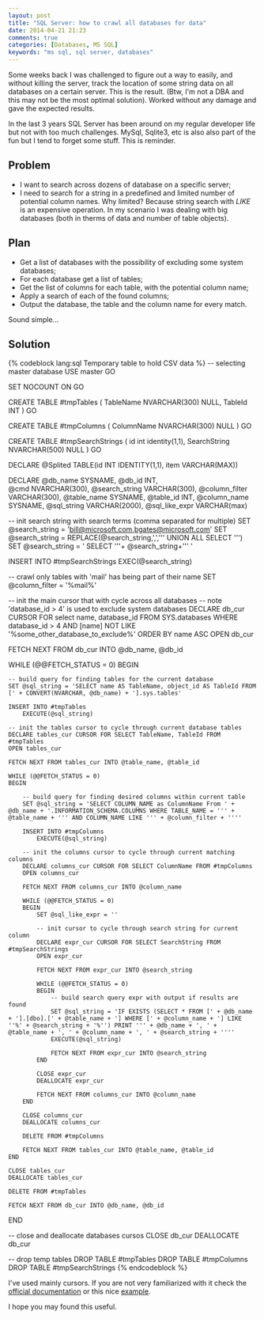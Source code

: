 ```yaml
---
layout: post
title: "SQL Server: how to crawl all databases for data"
date: 2014-04-21 21:23
comments: true
categories: [Databases, MS SQL]
keywords: "ms sql, sql server, databases"
---
```

Some weeks back I was challenged to figure out a way to easily, and without killing the server, track the location of some string data on all databases on a certain server. This is the result. (Btw, I'm not a DBA and this may not be the most optimal solution). Worked without any damage and gave the expected results.

In the last 3 years SQL Server has been around on my regular developer life but not with too much challenges. MySql, Sqlite3, etc is also also part of the fun but I tend to forget some stuff. This is reminder.
<!--more-->

## Problem

- I want to search across dozens of database on a specific server;
- I need to search for a string in a predefined and limited number of potential column names. Why limited? Because string search with _LIKE_ is an expensive operation. In my scenario I was dealing with big databases (both in therms of data and number of table objects).

## Plan

- Get a list of databases with the possibility of excluding some system databases;
- For each database get a list of tables;
- Get the list of columns for each table, with the potential column name;
- Apply a search of each of the found columns;
- Output the database, the table and the column name for every match.

Sound simple...

## Solution

{% codeblock lang:sql Temporary table to hold CSV data %}
-- selecting master database
USE master
GO

SET NOCOUNT ON
GO

CREATE TABLE #tmpTables (
    TableName NVARCHAR(300) NULL,
    TableId       INT
)
GO

CREATE TABLE #tmpColumns (
    ColumnName NVARCHAR(300) NULL
)
GO

CREATE TABLE #tmpSearchStrings (
    id int identity(1,1),
    SearchString NVARCHAR(500) NULL
)
GO

DECLARE @Splited TABLE(id INT IDENTITY(1,1), item VARCHAR(MAX))

DECLARE
    @db_name        SYSNAME,
    @db_id          INT,   
    @cmd            NVARCHAR(300),
    @search_string  VARCHAR(300),
    @column_filter  VARCHAR(300),
    @table_name     SYSNAME,
    @table_id       INT,
    @column_name    SYSNAME,
    @sql_string     VARCHAR(2000),
    @sql_like_expr  VARCHAR(max)

-- init search string with search terms (comma separated for multiple)
SET @search_string = 'bill@microsoft.com,bgates@microsoft.com'
SET @search_string = REPLACE(@search_string,',',''' UNION ALL SELECT ''')
SET @search_string = ' SELECT  '''+ @search_string+'''  ' 

INSERT INTO #tmpSearchStrings
EXEC(@search_string)

-- crawl only tables with 'mail' has being part of their name
SET @column_filter = '%mail%'

-- init the main cursor that with cycle across all databases
-- note 'database_id > 4' is used to exclude system databases
DECLARE db_cur CURSOR FOR select name, database_id FROM SYS.databases WHERE database_id > 4 AND [name] NOT LIKE '%some_other_database_to_exclude%' ORDER BY name ASC
OPEN db_cur

FETCH NEXT FROM db_cur INTO @db_name, @db_id

WHILE (@@FETCH_STATUS = 0)
BEGIN   
            
    -- build query for finding tables for the current database
    SET @sql_string = 'SELECT name AS TableName, object_id AS TableId FROM [' + CONVERT(NVARCHAR, @db_name) + '].sys.tables'

    INSERT INTO #tmpTables
        EXECUTE(@sql_string) 
    
    -- init the tables cursor to cycle through current database tables
    DECLARE tables_cur CURSOR FOR SELECT TableName, TableId FROM #tmpTables
    OPEN tables_cur

    FETCH NEXT FROM tables_cur INTO @table_name, @table_id

    WHILE (@@FETCH_STATUS = 0)
    BEGIN           
    
        -- build query for finding desired columns within current table
        SET @sql_string = 'SELECT COLUMN_NAME as ColumnName From ' + @db_name + '.INFORMATION_SCHEMA.COLUMNS WHERE TABLE_NAME = ''' + @table_name + ''' AND COLUMN_NAME LIKE ''' + @column_filter + ''''
        
        INSERT INTO #tmpColumns
            EXECUTE(@sql_string) 

        -- init the columns cursor to cycle through current matching columns
        DECLARE columns_cur CURSOR FOR SELECT ColumnName FROM #tmpColumns
        OPEN columns_cur

        FETCH NEXT FROM columns_cur INTO @column_name

        WHILE (@@FETCH_STATUS = 0)
        BEGIN                                               
            SET @sql_like_expr = ''

            -- init cursor to cycle through search string for current column
            DECLARE expr_cur CURSOR FOR SELECT SearchString FROM #tmpSearchStrings
            OPEN expr_cur

            FETCH NEXT FROM expr_cur INTO @search_string

            WHILE (@@FETCH_STATUS = 0)
            BEGIN   
                -- build search query expr with output if results are found
                SET @sql_string = 'IF EXISTS (SELECT * FROM [' + @db_name + '].[dbo].[' + @table_name + '] WHERE [' + @column_name + '] LIKE ''%' + @search_string + '%'') PRINT ''' + @db_name + ', ' + @table_name + ', ' + @column_name + ', ' + @search_string + ''''
                EXECUTE(@sql_string)
                                
                FETCH NEXT FROM expr_cur INTO @search_string
            END

            CLOSE expr_cur
            DEALLOCATE expr_cur                 

            FETCH NEXT FROM columns_cur INTO @column_name
        END

        CLOSE columns_cur
        DEALLOCATE columns_cur

        DELETE FROM #tmpColumns
        
        FETCH NEXT FROM tables_cur INTO @table_name, @table_id
    END
    
    CLOSE tables_cur
    DEALLOCATE tables_cur

    DELETE FROM #tmpTables

    FETCH NEXT FROM db_cur INTO @db_name, @db_id
END

-- close and deallocate databases cursos
CLOSE db_cur
DEALLOCATE db_cur

-- drop temp tables
DROP TABLE #tmpTables
DROP TABLE #tmpColumns
DROP TABLE #tmpSearchStrings
{% endcodeblock  %}

I've used mainly cursors. If you are not very familiarized with it check the [official documentation](http://technet.microsoft.com/en-us/library/ms180169.aspx) or this nice [example](http://www.mssqltips.com/sqlservertip/1599/sql-server-cursor-example/).

I hope you may found this useful.

